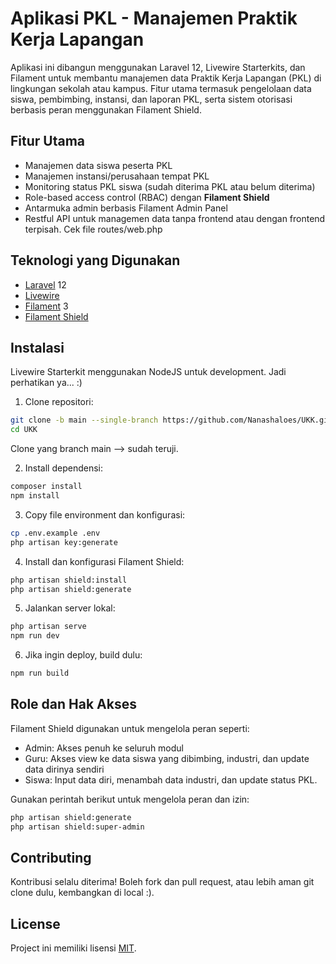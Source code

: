 # Aplikasi PKL - Manajemen Praktik Kerja Lapangan

Aplikasi ini dibangun menggunakan Laravel 12, Livewire Starterkits, dan Filament untuk membantu manajemen data Praktik Kerja Lapangan (PKL) di lingkungan sekolah atau kampus. Fitur utama termasuk pengelolaan data siswa, pembimbing, instansi, dan laporan PKL, serta sistem otorisasi berbasis peran menggunakan Filament Shield.

## Fitur Utama

- Manajemen data siswa peserta PKL
- Manajemen instansi/perusahaan tempat PKL
- Monitoring status PKL siswa (sudah diterima PKL atau belum diterima)
- Role-based access control (RBAC) dengan **Filament Shield**
- Antarmuka admin berbasis Filament Admin Panel
- Restful API untuk managemen data tanpa frontend atau dengan frontend terpisah. Cek file routes/web.php

## Teknologi yang Digunakan

- [Laravel](https://laravel.com/) 12
- [Livewire](https://laravel-livewire.com)
- [Filament](https://filamentphp.com/) 3
- [Filament Shield](https://github.com/ryangjchandler/filament-shield)
## Instalasi

Livewire Starterkit menggunakan NodeJS untuk development. Jadi perhatikan ya... :)

1. Clone repositori:

```bash
git clone -b main --single-branch https://github.com/Nanashaloes/UKK.git
cd UKK
```
Clone yang branch  main --> sudah teruji.

2. Install dependensi:
```bash
composer install
npm install
```

3. Copy file environment dan konfigurasi:
```bash
cp .env.example .env
php artisan key:generate
```

4. Install dan konfigurasi Filament Shield:
```bash
php artisan shield:install
php artisan shield:generate
```

5. Jalankan server lokal:
```bash
php artisan serve
npm run dev
```

6. Jika ingin deploy, build dulu:
```bash
npm run build
```
## Role dan Hak Akses

Filament Shield digunakan untuk mengelola peran seperti:

- Admin: Akses penuh ke seluruh modul
- Guru: Akses view ke data siswa yang dibimbing, industri, dan update data dirinya sendiri
- Siswa: Input data diri, menambah data industri, dan update status PKL.

Gunakan perintah berikut untuk mengelola peran dan izin:
```bash
php artisan shield:generate
php artisan shield:super-admin
```

## Contributing

Kontribusi selalu diterima! Boleh fork dan pull request, atau lebih aman git clone dulu, kembangkan di local :).
## License

Project ini memiliki lisensi
[MIT](https://choosealicense.com/licenses/mit/).

